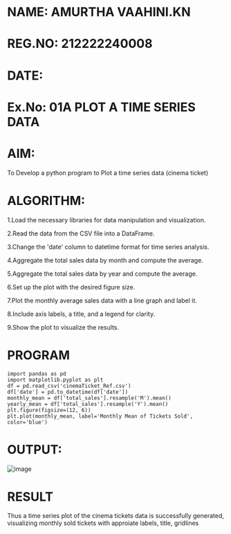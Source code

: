 # NAME: AMURTHA VAAHINI.KN
# REG.NO: 212222240008
# DATE:
# Ex.No: 01A PLOT A TIME SERIES DATA


# AIM:
To Develop a python program to Plot a time series data (cinema ticket)
# ALGORITHM:

1.Load the necessary libraries for data manipulation and visualization.

2.Read the data from the CSV file into a DataFrame.

3.Change the 'date' column to datetime format for time series analysis.

4.Aggregate the total sales data by month and compute the average.

5.Aggregate the total sales data by year and compute the average.

6.Set up the plot with the desired figure size.

7.Plot the monthly average sales data with a line graph and label it.

8.Include axis labels, a title, and a legend for clarity.

9.Show the plot to visualize the results.

# PROGRAM
```
import pandas as pd
import matplotlib.pyplot as plt
df = pd.read_csv('cinemaTicket_Ref.csv')
df['date'] = pd.to_datetime(df['date'])
monthly_mean = df['total_sales'].resample('M').mean()
yearly_mean = df['total_sales'].resample('Y').mean()
plt.figure(figsize=(12, 6))
plt.plot(monthly_mean, label='Monthly Mean of Tickets Sold', color='blue')
```

# OUTPUT:
![image](https://github.com/user-attachments/assets/7d1a5b47-fcc1-465e-bd26-1ca2951cb3df)







# RESULT
Thus a time series plot of the cinema tickets data is successfully generated, visualizing monthly sold tickets with approiate labels, title, gridlines
